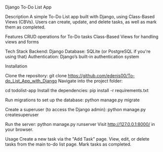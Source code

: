 Django To-Do List App

Description
A simple To-Do List app built with Django, using Class-Based Views (CBVs). Users can create, update, and delete tasks, as well as mark them as completed.

Features
CRUD operations for To-Do tasks
Class-Based Views for handling views and forms

Tech Stack
Backend: Django
Database: SQLite (or PostgreSQL if you're using that)
Authentication: Django’s built-in authentication system

Installation

Clone the repository:
git clone https://github.com/edenis00/To-do_List_App_with_Django
Navigate into the project folder:

cd todolist-app
Install the dependencies:
pip install -r requirements.txt

Run migrations to set up the database:
python manage.py migrate

Create a superuser (to access the Django admin):
python manage.py createsuperuser

Run the server:
python manage.py runserver
Visit http://127.0.0.1:8000/ in your browser.

Usage
Create a new task via the "Add Task" page.
View, edit, or delete tasks from the main to-do list page.
Mark tasks as completed.
